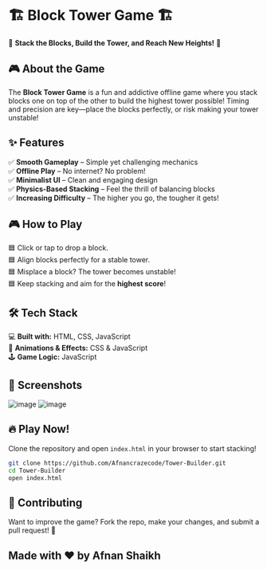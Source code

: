 # 🏗️ Block Tower Game 🏗️  

🚀 **Stack the Blocks, Build the Tower, and Reach New Heights!** 🚀  

## 🎮 About the Game  
The **Block Tower Game** is a fun and addictive offline game where you stack blocks one on top of the other to build the highest tower possible! Timing and precision are key—place the blocks perfectly, or risk making your tower unstable!  

## ✨ Features  
✅ **Smooth Gameplay** – Simple yet challenging mechanics  
✅ **Offline Play** – No internet? No problem!  
✅ **Minimalist UI** – Clean and engaging design  
✅ **Physics-Based Stacking** – Feel the thrill of balancing blocks  
✅ **Increasing Difficulty** – The higher you go, the tougher it gets!  

## 🎮 How to Play  
🟦 Click or tap to drop a block.  
🟦 Align blocks perfectly for a stable tower.  
🟦 Misplace a block? The tower becomes unstable!  
🟦 Keep stacking and aim for the **highest score**!  

## 🛠️ Tech Stack  
💻 **Built with:** HTML, CSS, JavaScript  
🎨 **Animations & Effects:** CSS & JavaScript  
🕹️ **Game Logic:** JavaScript  

## 📸 Screenshots  
![image](https://github.com/user-attachments/assets/a0227f94-bc35-4c98-919c-06062c801a18)
![image](https://github.com/user-attachments/assets/8936fe83-c3af-4b00-8001-ccd9fa3a0c6e)



## 🔥 Play Now!  
Clone the repository and open `index.html` in your browser to start stacking!  

```bash
git clone https://github.com/Afnancrazecode/Tower-Builder.git
cd Tower-Builder
open index.html
```

## 🤝 Contributing  
Want to improve the game? Fork the repo, make your changes, and submit a pull request! 🚀  

## Made with ❤️ by Afnan Shaikh
